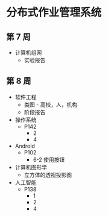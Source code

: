 # 分布式作业管理系统
## 第 7 周
- 计算机组网
    - 实验报告
## 第 8 周
- 软件工程
    - 类图 - 高校，人，机构
    - 阶段报告
- 操作系统
    - P142
        - 2
        - 4
- Android
    - P102
        - 6-2 使用按钮
- 计算机图形学
    - 立方体的透视投影图
- 人工智能
    - P138
        - 1
        - 2
        - 4